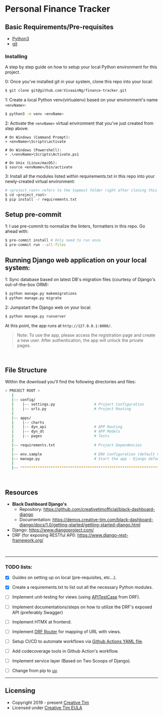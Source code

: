 # Personal Finance Tracker

## Basic Requirements/Pre-requisites

- [Python3](https://www.python.org/downloads/)
- [git](https://git-scm.com/downloads)


### Installing

A step by step guide on how to setup your local Python environment for this project.

0: Once you've installed git in your system, clone this repo into your local:
```bash
$ git clone git@github.com:VivaainNg/finance-tracker.git
```


1: Create a local Python venv(virtualenv) based on your environment's name `<envName>`:

```bash
$ python3 -m venv <envName>
```

2: Activate the `<envName>` virtual environment that you've just created from step above:

```
# On Windows (Command Prompt):
> <envName>\Scripts\activate

# On Windows (Powershell):
> .\<envName>\Scripts\Activate.ps1

# On Unix (Linux/macOS):
$ source <envName>/bin/activate
```

3: Install all the modules listed within requirements.txt in this repo into your newly-created virtual environment:

```bash
# <project_root> refers to the topmost folder right after cloning this repository
$ cd <project_root>
$ pip install -r requirements.txt
```

## Setup pre-commit
1: I use pre-commit to normalize the linters, formatters in this repo. Go ahead with:
```bash
$ pre-commit install # Only need to run once
$ pre-commit run --all-files
```


## Running Django web application on your local system:
1: Sync database based on latest DB's migration files (courtesy of Django's out-of-the-box ORM):

```bash
$ python manage.py makemigrations
$ python manage.py migrate
```

2: Jumpstart the Django web on your local:
```bash
$ python manage.py runserver
```

At this point, the app runs at `http://127.0.0.1:8000/`.

> Note: To use the app, please access the registration page and create a new user. After authentication, the app will unlock the private pages.

<br />

## File Structure
Within the download you'll find the following directories and files:

```bash
< PROJECT ROOT >
   |
   |-- config/
   |    |-- settings.py                  # Project Configuration
   |    |-- urls.py                      # Project Routing
   |
   |-- apps/
   |    |-- charts
   |    |-- dyn_api                      # APP Routing
   |    |-- dyn_dt                       # APP Models
   |    |-- pages                        # Tests
   |
   |-- requirements.txt                  # Project Dependencies
   |
   |-- env.sample                        # ENV Configuration (default values)
   |-- manage.py                         # Start the app - Django default start script
   |
   |-- ************************************************************************
```

<br />
<!---->
<!-- ## Deploy on [Render](https://render.com/) -->
<!---->
<!-- - Create a Blueprint instance -->
<!--   - Go to https://dashboard.render.com/blueprints this link. -->
<!-- - Click `New Blueprint Instance` button. -->
<!-- - Connect your `repo` which you want to deploy. -->
<!-- - Fill the `Service Group Name` and click on `Update Existing Resources` button. -->
<!-- - After that your deployment will start automatically. -->
<!---->
<!-- At this point, the product should be LIVE. -->
<!---->
<!-- <br /> -->
<!---->

## Resources

- **Black Dashboard Django's**
   - Repository: <https://github.com/creativetimofficial/black-dashboard-django>
   - Documentation: <https://demos.creative-tim.com/black-dashboard-django/docs/1.0/getting-started/getting-started-django.html>
- Django: <https://www.djangoproject.com/>
- DRF (for exposing RESTful API): <https://www.django-rest-framework.org/>

<br />

---

### TODO lists:

* [X] Guides on setting up on local (pre-requisites, etc...).

* [X] Create a requirements.txt to list out all the necessary Python modules.

* [ ] Implement unit-testing for views (using [APITestCase](https://www.django-rest-framework.org/api-guide/testing/#api-test-cases) from DRF).

* [ ] Implement documentations/steps on how to utilize the DRF's exposed API (preferably Swagger)

* [ ] Implement HTMX at frontend.

* [ ] Implement [DRF Router](https://www.django-rest-framework.org/api-guide/routers/) for mapping of URL with views.

* [ ] Setup CI/CD to automate workflows via [Github Actions YAML file](.github/workflows/github-actions-ci.yml).

* [ ] Add codecoverage tools in Github Action's workflow.

* [ ] Implement service layer (Based on Two Scoops of Django).

* [ ] Change from pip to [uv](https://astral.sh/blog/uv).

---

## Licensing

- Copyright 2019 - present [Creative Tim](https://www.creative-tim.com/)
- Licensed under [Creative Tim EULA](https://www.creative-tim.com/license)
